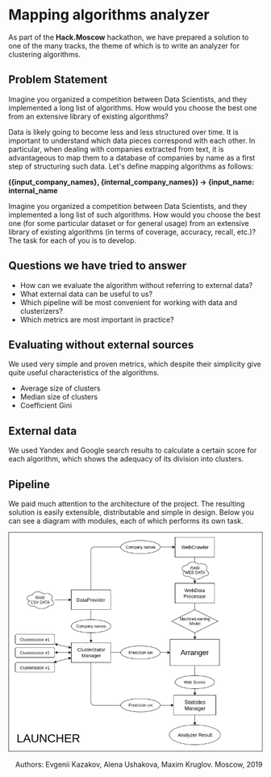 Mapping algorithms analyzer
=====================================
As part of the **Hack.Moscow** hackathon, we have prepared a solution to one of the many tracks, the theme of which
is to write an analyzer for clustering algorithms. 

Problem Statement
------------

Imagine you organized a competition between Data Scientists, and they implemented a long list of
algorithms. How would you choose the best one from an extensive library of existing algorithms?

Data is likely going to become less and less structured over time. It is important to understand
which data pieces correspond with each other. 
In particular, when dealing with companies extracted from text, it is advantageous to map them to
a database of companies by name as a first step of structuring such data.
Let's define mapping algorithms as follows:

**({input_company_names}, {internal_company_names}) -> {input_name: internal_name**

Imagine you organized a competition between Data Scientists, and they implemented a long list
of such algorithms.
How would you choose the best one (for some particular dataset or for general usage) from
an extensive library of existing algorithms (in terms of coverage, accuracy, recall, etc.)?
The task for each of you is to develop.

Questions we have tried to answer
---------------------------------------
* How can we evaluate the algorithm without referring to external data?
* What external data can be useful to us?
* Which pipeline will be most convenient for working with data and clusterizers?
* Which metrics are most important in practice?

Evaluating without external sources 
-----------

We used very simple and proven metrics, which despite their simplicity give quite useful
characteristics of the algorithms.

* Average size of clusters 
* Median size of clusters 
* Coefficient Gini 

External data
-----------

We used Yandex and Google search results to calculate a certain score for each algorithm, which
shows the adequacy of its division into clusters.

Pipeline
-----------

We paid much attention to the architecture of the project. The resulting solution is easily
extensible, distributable and simple in design. Below you can see a diagram with modules, each of
which performs its own task.

![Alt text](images/project_model_diagram.png?raw=true "Models")


<p align="right">Authors: Evgenii Kazakov, Alena Ushakova, Maxim Kruglov.  Moscow, 2019</p>
